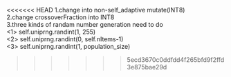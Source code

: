 
<<<<<<< HEAD
1.change into non-self_adaptive mutate(INT8)<br />
2.change crossoverFraction into INT8<br />
3.three kinds of randam number generation need to do<br />
<1> self.uniprng.randint(1, 255)<br />
<2> self.uniprng.randint(0, self.nItems-1)<br />
<3> self.uniprng.randint(1, population_size) <br />

>>>>>>> 5ecd3670c0ddfdd4f265bfd9f2ffd3e875bae29d
